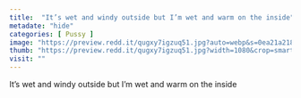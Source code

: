```yaml
---
title:  "It’s wet and windy outside but I’m wet and warm on the inside"
metadate: "hide"
categories: [ Pussy ]
image: "https://preview.redd.it/qugxy7igzuq51.jpg?auto=webp&s=0ea21a2183d19c8dcce3dbba9976c0ebc4a177a8"
thumb: "https://preview.redd.it/qugxy7igzuq51.jpg?width=1080&crop=smart&auto=webp&s=c561ef9d875629dcf453fa21f42c9b1934b29200"
visit: ""
---
```

It’s wet and windy outside but I’m wet and warm on the inside
